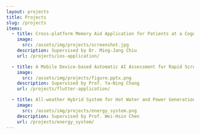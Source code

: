 ```yaml
---
layout: projects
title: Projects
slug: /projects
items:
  - title: Cross-platform Memory Aid Application for Patients at a Cognitive Clinic (launching on app stores soon)
    image:
      src: /assets/img/projects/screenshot.jpg
    description: Supervised by Dr. Ming-Jang Chiu
    url: /projects/ios-application/

  - title: A Mobile Device-based Automatic AI Assessment for Rapid Screening of Language Abnormalities Using Chinese Spontaneous Speech
    image:
      src: /assets/img/projects/figure.pptx.png
    description: Supervised by Prof. Ya-Ning Chang
    url: /projects/flutter-application/

  - title: All-weather Hybrid System for Hot Water and Power Generation Using Solar Vacuum Tubes and Thermoelectric Chips
    image:
      src: /assets/img/projects/energy_system.png
    description: Supervised by Prof. Wei-Hsin Chen
    url: /projects/energy_system/
---
```


<br />
